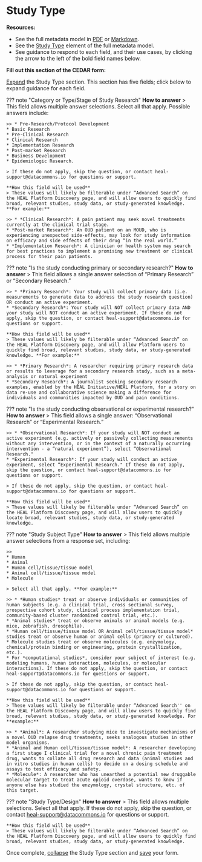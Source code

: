 # Study Type

**Resources:**

* See the full metadata model in [PDF](https://github.com/HEAL/heal-metadata-schemas/blob/main/for-investigators-how-to/study-level-metadata-fields/study-metadata-schema-for-humans.pdf) or [Markdown](https://github.com/HEAL/heal-metadata-schemas/blob/main/for-investigators-how-to/study-level-metadata-fields/study-metadata-schema-for-humans.md).
* See the [Study Type](https://github.com/HEAL/heal-metadata-schemas/blob/main/for-investigators-how-to/study-level-metadata-fields/study-metadata-schema-for-humans.md#:~:text=study_type) element of the full metadata model.
* See guidance to respond to each field, and their use cases, by clicking the arrow to the left of the bold field names below.

**Fill out this section of the CEDAR form:**

[Expand](expand-or-collapse-cedar-form-section.md) the Study Type section. This section has five fields; click below to expand guidance for each field.
    
??? note "Category or Type/Stage of Study Research"
    **How to answer**
    > This field allows multiple answer selections. Select all that apply. Possible answers include:

    >> * Pre-Research/Protocol Development
    * Basic Research
    * Pre-Clinical Research
    * Clinical Research
    * Implementation Research
    * Post-market Research
    * Business Development
    * Epidemiologic Research.

    > If these do not apply, skip the question, or contact heal-support@datacommons.io for questions or support.

    **How this field will be used**
    > These values will likely be filterable under “Advanced Search” on the HEAL Platform Discovery page, and will allow users to quickly find broad, relevant studies, study data, or study-generated knowledge. **For example:**

    >> * *Clinical Research*: A pain patient may seek novel treatments currently at the clinical trial stage.
    * *Post-market Research*: An OUD patient on an MOUD, who is experiencing unexpected side-effects, may look for study information on efficacy and side effects of their drug “in the real world.”
    * *Implementation Research*: A clinician or health system may search for best practices to implement a promising new treatment or clinical process for their pain patients.

??? note "Is the study conducting primary or secondary research?"
    **How to answer**
    > This field allows a single answer selection of “Primary Research” or “Secondary Research.”

    >> * *Primary Research*: Your study will collect primary data (i.e. measurements to generate data to address the study research question) OR conduct an active experiment.
    * *Secondary Research*: Your study will NOT collect primary data AND your study will NOT conduct an active experiment. If these do not apply, skip the question, or contact heal-support@datacommons.io for questions or support.
    
    **How this field will be used**
    > These values will likely be filterable under “Advanced Search” on the HEAL Platform Discovery page, and will allow Platform users to quickly find broad, relevant studies, study data, or study-generated knowledge. **For example:**

    >> * *Primary Research*: A researcher requiring primary research data or results to leverage for a secondary research study, such as a meta-analysis or natural experiment
    * *Secondary Research*: A journalist seeking secondary research examples, enabled by the HEAL Initiative/HEAL Platform, for a story on data re-use and collaborative science making a difference for individuals and communities impacted by OUD and pain conditions.

??? note "Is the study conducting observational or experimental research?"
    **How to answer**
    > This field allows a single answer: “Observational Research” or “Experimental Research.”

    >> * *Observational Research*: If your study will NOT conduct an active experiment (e.g. actively or passively collecting measurements without any intervention, or in the context of a naturally occurring intervention - a “natural experiment”), select “Observational Research."
    * *Experimental Research*: If your study will conduct an active experiment, select “Experimental Research." If these do not apply, skip the question, or contact heal-support@datacommons.io for questions or support.
    
    > If these do not apply, skip the question, or contact heal-support@datacommons.io for questions or support. 

    **How this field will be used**
    > These values will likely be filterable under “Advanced Search” on the HEAL Platform Discovery page, and will allow users to quickly locate broad, relevant studies, study data, or study-generated knowledge.

??? note "Study Subject Type"
    **How to answer**
    > This field allows multiple answer selections from a response set, including:

    >>
    * Human
    * Animal
    * Human cell/tissue/tissue model
    * Animal cell/tissue/tissue model
    * Molecule

    > Select all that apply. **For example:**

    >> * *Human studies* treat or observe individuals or communities of human subjects (e.g. a clinical trial, cross sectional survey, prospective cohort study, clinical process implementation trial, community-based cluster randomized control trial, etc.).
    * *Animal studies* treat or observe animals or animal models (e.g. mice, zebrafish, drosophila).
    * *Human cell/tissue/tissue model OR Animal cell/tissue/tissue model* studies treat or observe human or animal cells (primary or cultured).
    * Molecule studies treat or observe molecules (e.g. enzymology, chemical/protein binding or engineering, protein crystallization, etc.).
    * For *computational studies*, consider your subject of interest (e.g. modeling humans, human interaction, molecules, or molecular interactions). If these do not apply, skip the question, or contact heal-support@datacommons.io for questions or support.
    
    > If these do not apply, skip the question, or contact heal-support@datacommons.io for questions or support. 

    **How this field will be used**
    > These values will likely be filterable under “Advanced Search'' on the HEAL Platform Discovery page, and will allow users to quickly find broad, relevant studies, study data, or study-generated knowledge. For **example:**

    >> * *Animal*: A researcher studying mice to investigate mechanisms of a novel OUD relapse drug treatments, seeks analogous studies in other model organisms.
    * *Animal and Human cell/tissue/tissue model*: A researcher developing a first stage I clinical trial for a novel chronic pain treatment drug, wants to collate all drug research and data (animal studies and in vitro studies in human cells) to decide on a dosing schedule and assays to test efficacy and safety.
    * *Molecule*: A researcher who has unearthed a potential new druggable molecular target to treat acute opioid overdose, wants to know if anyone else has studied the enzymology, crystal structure, etc. of this target.

??? note "Study Type/Design"
    **How to answer**
    > This field allows multiple selections. Select all that apply. If these do not apply, skip the question, or contact heal-support@datacommons.io for questions or support.
    
    **How this field will be used**
    > These values will likely be filterable under “Advanced Search” on the HEAL Platform Discovery page, and will allow users to quickly find broad, relevant studies, study data, or study-generated knowledge.

Once complete, [collapse](expand-or-collapse-cedar-form-section.md) the Study Type section and [save](save-cedar-form.md) your form.
    

        